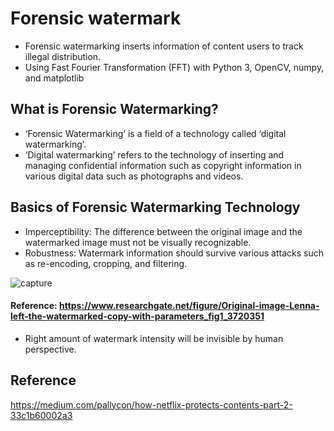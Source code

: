 # Forensic watermark
- Forensic watermarking inserts information of content users to track illegal distribution.
- Using Fast Fourier Transformation (FFT) with Python 3, OpenCV, numpy, and matplotlib

## What is Forensic Watermarking?
- ‘Forensic Watermarking’ is a field of a technology called ‘digital watermarking’. 
- ‘Digital watermarking’ refers to the technology of inserting and managing confidential information such as copyright information in various digital data such as photographs and videos.

## Basics of Forensic Watermarking Technology
- Imperceptibility: The difference between the original image and the watermarked image must not be visually recognizable.
- Robustness: Watermark information should survive various attacks such as re-encoding, cropping, and filtering.

![capture](https://user-images.githubusercontent.com/60275617/103237873-fe54a380-4916-11eb-9e9e-1bfdf6ffd821.PNG)
#### Reference: https://www.researchgate.net/figure/Original-image-Lenna-left-the-watermarked-copy-with-parameters_fig1_3720351
- Right amount of watermark intensity will be invisible by human perspective.

## Reference
https://medium.com/pallycon/how-netflix-protects-contents-part-2-33c1b60002a3
